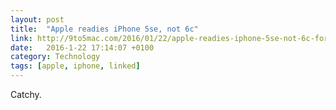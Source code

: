 ```yaml
---
layout: post
title:  "Apple readies iPhone 5se, not 6c"
link: http://9to5mac.com/2016/01/22/apple-readies-iphone-5se-not-6c-for-marchapril-with-curved-edges-live-photos/
date:   2016-1-22 17:14:07 +0100
category: Technology
tags: [apple, iphone, linked]
---
```


Catchy. 